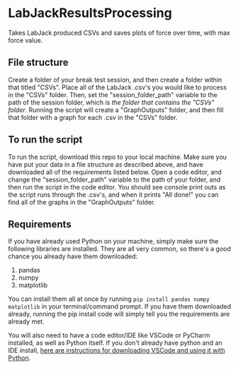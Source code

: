 # LabJackResultsProcessing
 Takes LabJack produced CSVs and saves plots of force over time, with max force value.
 
 ## File structure 
 Create a folder of your break test session, and then create a folder within that titled "CSVs". Place all of the LabJack .csv's you would like to process in the "CSVs" folder. Then, set the "session_folder_path" variable to the path of the session folder, which is *the folder that contains the "CSVs" folder*. Running the script will create a "GraphOutputs" folder, and then fill that folder with a graph for each .csv in the "CSVs" folder. 
 
 ## To run the script
 To run the script, download this repo to your local machine. Make sure you have put your data in a file structure as described above, and have downloaded all of the requirements listed below. Open a code editor, and change the "session_folder_path" variable to the path of your folder, and then run the script in the code editor. You should see console print outs as the script runs through the .csv's, and when it prints "All done!" you can find all of the graphs in the "GraphOutputs" folder.
 
 ## Requirements
 If you have already used Python on your machine, simply make sure the following libraries are installed. They are all very common, so there's a good chance you already have them downloaded:
 1. pandas
 2. numpy
 3. matplotlib

You can install them all at once by running ```pip install pandas numpy matplotlib``` in your terminal/command prompt. If you have them downloaded already, running the pip install code will simply tell you the requirements are already met. 

You will also need to have a code editor/IDE like VSCode or PyCharm installed, as well as Python itself. If you don't already have python and an IDE install, [here are instructions for downloading VSCode and using it with Python](https://code.visualstudio.com/docs/python/python-tutorial).

